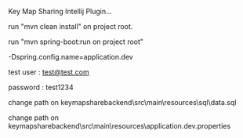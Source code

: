 Key Map Sharing Intellij Plugin...

run "mvn clean install" on project root.

run "mvn spring-boot:run on project root"

-Dspring.config.name=application.dev

test user : test@test.com

password : test1234

change path on keymapsharebackend\src\main\resources\sql\data.sql

change path on keymapsharebackend\src\main\resources\application.dev.properties